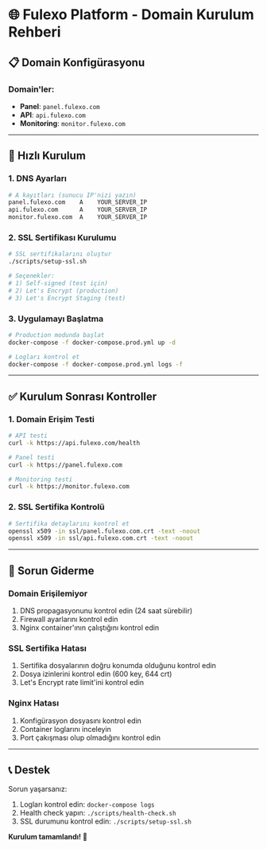 # 🌐 Fulexo Platform - Domain Kurulum Rehberi

## 📋 Domain Konfigürasyonu

### **Domain'ler:**
- **Panel**: `panel.fulexo.com`
- **API**: `api.fulexo.com`  
- **Monitoring**: `monitor.fulexo.com`

---

## 🚀 Hızlı Kurulum

### **1. DNS Ayarları**
```bash
# A kayıtları (sunucu IP'nizi yazın)
panel.fulexo.com    A    YOUR_SERVER_IP
api.fulexo.com      A    YOUR_SERVER_IP
monitor.fulexo.com  A    YOUR_SERVER_IP
```

### **2. SSL Sertifikası Kurulumu**
```bash
# SSL sertifikalarını oluştur
./scripts/setup-ssl.sh

# Seçenekler:
# 1) Self-signed (test için)
# 2) Let's Encrypt (production)
# 3) Let's Encrypt Staging (test)
```

### **3. Uygulamayı Başlatma**
```bash
# Production modunda başlat
docker-compose -f docker-compose.prod.yml up -d

# Logları kontrol et
docker-compose -f docker-compose.prod.yml logs -f
```

---

## ✅ Kurulum Sonrası Kontroller

### **1. Domain Erişim Testi**
```bash
# API testi
curl -k https://api.fulexo.com/health

# Panel testi  
curl -k https://panel.fulexo.com

# Monitoring testi
curl -k https://monitor.fulexo.com
```

### **2. SSL Sertifika Kontrolü**
```bash
# Sertifika detaylarını kontrol et
openssl x509 -in ssl/panel.fulexo.com.crt -text -noout
openssl x509 -in ssl/api.fulexo.com.crt -text -noout
```

---

## 🔧 Sorun Giderme

### **Domain Erişilemiyor**
1. DNS propagasyonunu kontrol edin (24 saat sürebilir)
2. Firewall ayarlarını kontrol edin
3. Nginx container'ının çalıştığını kontrol edin

### **SSL Sertifika Hatası**
1. Sertifika dosyalarının doğru konumda olduğunu kontrol edin
2. Dosya izinlerini kontrol edin (600 key, 644 crt)
3. Let's Encrypt rate limit'ini kontrol edin

### **Nginx Hatası**
1. Konfigürasyon dosyasını kontrol edin
2. Container loglarını inceleyin
3. Port çakışması olup olmadığını kontrol edin

---

## 📞 Destek

Sorun yaşarsanız:
1. Logları kontrol edin: `docker-compose logs`
2. Health check yapın: `./scripts/health-check.sh`
3. SSL durumunu kontrol edin: `./scripts/setup-ssl.sh`

**Kurulum tamamlandı! 🎉**